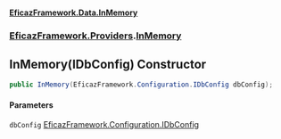 #### [EficazFramework.Data.InMemory](EficazFrameworkInMemoryDataProvider.md 'EficazFramework InMemory Data Provider')
### [EficazFramework.Providers](EficazFrameworkInMemoryDataProvider.md#EficazFramework.Providers 'EficazFramework.Providers').[InMemory](EficazFramework.Providers/InMemory.md 'EficazFramework.Providers.InMemory')

## InMemory(IDbConfig) Constructor

```csharp
public InMemory(EficazFramework.Configuration.IDbConfig dbConfig);
```
#### Parameters

<a name='EficazFramework.Providers.InMemory.InMemory(EficazFramework.Configuration.IDbConfig).dbConfig'></a>

`dbConfig` [EficazFramework.Configuration.IDbConfig](https://docs.microsoft.com/en-us/dotnet/api/EficazFramework.Configuration.IDbConfig 'EficazFramework.Configuration.IDbConfig')